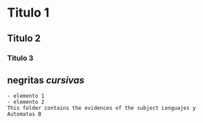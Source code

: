 # Titulo 1 
## Titulo 2
### Titulo 3

**negritas**
***cursivas***
---
~~~ 
- elemento 1
- elemento 2 
This folder contains the evidences of the subject Lenguajes y Automatas B
